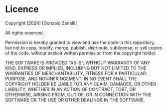 # Licence

Copyright [2024] [Gonzalo Zanelli]

All rights reserved.

Permission is hereby granted to view and use the code in this repository, but not to copy, modify, merge, publish, distribute, sublicense, or sell copies of the code, without explicit written permission from the copyright holder.

THE SOFTWARE IS PROVIDED "AS IS", WITHOUT WARRANTY OF ANY KIND, EXPRESS OR IMPLIED, INCLUDING BUT NOT LIMITED TO THE WARRANTIES OF MERCHANTABILITY, FITNESS FOR A PARTICULAR PURPOSE, AND NONINFRINGEMENT. IN NO EVENT SHALL THE COPYRIGHT HOLDER BE LIABLE FOR ANY CLAIM, DAMAGES, OR OTHER LIABILITY, WHETHER IN AN ACTION OF CONTRACT, TORT, OR OTHERWISE, ARISING FROM, OUT OF, OR IN CONNECTION WITH THE SOFTWARE OR THE USE OR OTHER DEALINGS IN THE SOFTWARE.
